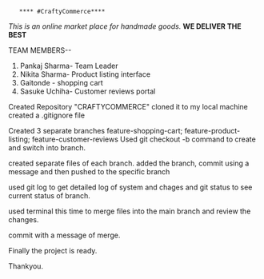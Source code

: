        **** #CraftyCommerce****
_This is an online market place for handmade goods._
**WE DELIVER THE BEST**



TEAM MEMBERS--
1. Pankaj Sharma- Team Leader
2. Nikita Sharma- Product listing interface
3. Gaitonde     - shopping cart
4. Sasuke Uchiha- Customer reviews portal

Created Repository "CRAFTYCOMMERCE"
cloned it to my local machine
created a .gitignore file


Created 3 separate branches feature-shopping-cart; feature-product-listing; feature-customer-reviews
Used git checkout -b <branchname> command to create and switch into branch.

created separate files of each branch.
added the branch, commit using a message and then pushed to the specific branch


used git log to get detailed log of system and chages
and git status to see current status of branch.

used terminal this time to merge files into the main branch and review the changes.

commit with a message of merge.

Finally the project is ready.

Thankyou.
